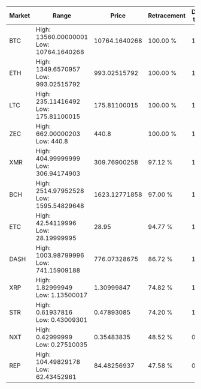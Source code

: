 | Market | Range | Price| Retracement | Doubles to 50% |
| --- | --- | --- | --- | --- |
| BTC | High: 13560.00000001<br />Low: 10764.1640268 | 10764.1640268 | 100.00 % | 1.13 |
| ETH | High: 1349.6570957<br />Low: 993.02515792 | 993.02515792 | 100.00 % | 1.18 |
| LTC | High: 235.11416492<br />Low: 175.81100015 | 175.81100015 | 100.00 % | 1.17 |
| ZEC | High: 662.00000203<br />Low: 440.8 | 440.8 | 100.00 % | 1.25 |
| XMR | High: 404.99999999<br />Low: 306.94174903 | 309.76900258 | 97.12 % | 1.15 |
| BCH | High: 2514.97952528<br />Low: 1595.54829648 | 1623.12771858 | 97.00 % | 1.27 |
| ETC | High: 42.54119996<br />Low: 28.19999995 | 28.95 | 94.77 % | 1.22 |
| DASH | High: 1003.98799996<br />Low: 741.15909188 | 776.07328675 | 86.72 % | 1.12 |
| XRP | High: 1.82999949<br />Low: 1.13500017 | 1.30999847 | 74.82 % | 1.13 |
| STR | High: 0.61937816<br />Low: 0.43009301 | 0.47893085 | 74.20 % | 1.10 |
| NXT | High: 0.42999999<br />Low: 0.27510035 | 0.35483835 | 48.52 % | 0.00 |
| REP | High: 104.49829178<br />Low: 62.43452961 | 84.48256937 | 47.58 % | 0.00 |
